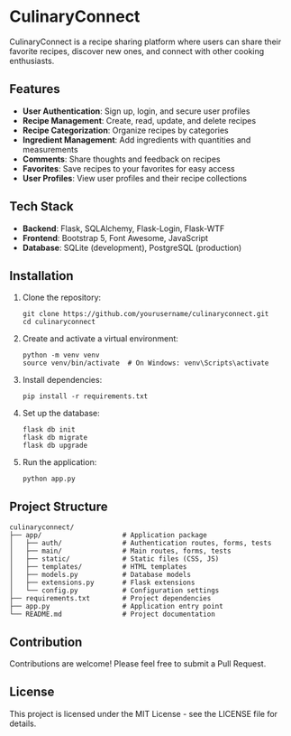 # CulinaryConnect

CulinaryConnect is a recipe sharing platform where users can share their favorite recipes, discover new ones, and connect with other cooking enthusiasts.

## Features

- **User Authentication**: Sign up, login, and secure user profiles
- **Recipe Management**: Create, read, update, and delete recipes
- **Recipe Categorization**: Organize recipes by categories
- **Ingredient Management**: Add ingredients with quantities and measurements
- **Comments**: Share thoughts and feedback on recipes
- **Favorites**: Save recipes to your favorites for easy access
- **User Profiles**: View user profiles and their recipe collections

## Tech Stack

- **Backend**: Flask, SQLAlchemy, Flask-Login, Flask-WTF
- **Frontend**: Bootstrap 5, Font Awesome, JavaScript
- **Database**: SQLite (development), PostgreSQL (production)

## Installation

1. Clone the repository:
   ```
   git clone https://github.com/yourusername/culinaryconnect.git
   cd culinaryconnect
   ```

2. Create and activate a virtual environment:
   ```
   python -m venv venv
   source venv/bin/activate  # On Windows: venv\Scripts\activate
   ```

3. Install dependencies:
   ```
   pip install -r requirements.txt
   ```

4. Set up the database:
   ```
   flask db init
   flask db migrate
   flask db upgrade
   ```

5. Run the application:
   ```
   python app.py
   ```

## Project Structure

```
culinaryconnect/
├── app/                    # Application package
│   ├── auth/               # Authentication routes, forms, tests
│   ├── main/               # Main routes, forms, tests
│   ├── static/             # Static files (CSS, JS)
│   ├── templates/          # HTML templates
│   ├── models.py           # Database models
│   ├── extensions.py       # Flask extensions
│   └── config.py           # Configuration settings
├── requirements.txt        # Project dependencies
├── app.py                  # Application entry point
└── README.md               # Project documentation
```

## Contribution

Contributions are welcome! Please feel free to submit a Pull Request.

## License

This project is licensed under the MIT License - see the LICENSE file for details.